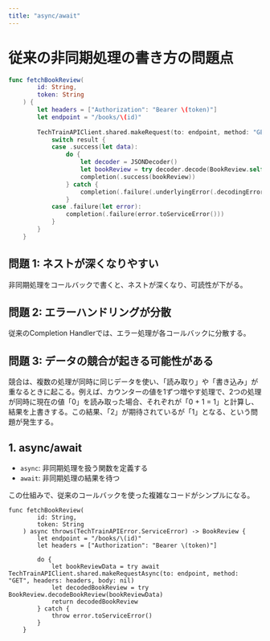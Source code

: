 ```yaml
---
title: "async/await"
---
```

# 従来の非同期処理の書き方の問題点
```swift
func fetchBookReview(
        id: String,
        token: String
    ) {
        let headers = ["Authorization": "Bearer \(token)"]
        let endpoint = "/books/\(id)"
        
        TechTrainAPIClient.shared.makeRequest(to: endpoint, method: "GET", body: nil, headers: headers) { result in
            switch result {
            case .success(let data):
                do {
                    let decoder = JSONDecoder()
                    let bookReview = try decoder.decode(BookReview.self, from: data)
                    completion(.success(bookReview))
                } catch {
                    completion(.failure(.underlyingError(.decodingError)))
                }
            case .failure(let error):
                completion(.failure(error.toServiceError()))
            }
        }
    }
```
## 問題 1: ネストが深くなりやすい
非同期処理をコールバックで書くと、ネストが深くなり、可読性が下がる。
## 問題 2: エラーハンドリングが分散
従来のCompletion Handlerでは、エラー処理が各コールバックに分散する。
## 問題 3: データの競合が起きる可能性がある
競合は、複数の処理が同時に同じデータを使い、「読み取り」や「書き込み」が重なるときに起こる。例えば、カウンターの値を1ずつ増やす処理で、2つの処理が同時に現在の値「0」を読み取った場合、それぞれが「0 + 1 = 1」と計算し、結果を上書きする。この結果、「2」が期待されているが「1」となる、という問題が発生する。
## 1. async/await
- `async`: 非同期処理を扱う関数を定義する
- `await`: 非同期処理の結果を待つ

この仕組みで、従来のコールバックを使った複雑なコードがシンプルになる。

```swift: BookReviewService.swift
func fetchBookReview(
        id: String,
        token: String
    ) async throws(TechTrainAPIError.ServiceError) -> BookReview {
        let endpoint = "/books/\(id)"
        let headers = ["Authorization": "Bearer \(token)"]
        
        do {
            let bookReviewData = try await TechTrainAPIClient.shared.makeRequestAsync(to: endpoint, method: "GET", headers: headers, body: nil)
            let decodedBookReview = try BookReview.decodeBookReview(bookReviewData)
            return decodedBookReview
        } catch {
            throw error.toServiceError()
        }
    }
```